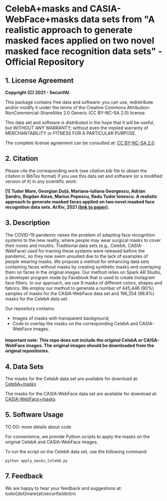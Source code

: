 # CelebA+masks and CASIA-WebFace+masks data sets from "A realistic approach to generate masked faces applied on two novel masked face recognition data sets" - Official Repository

## 1. License Agreement

**Copyright (C) 2021 - SecurifAI**

This package contains free data and software: you can use, redistribute and/or modify it under the terms of the Creative Commons Attribution-NonCommercial-ShareAlike 2.0 Generic (CC BY-NC-SA 2.0) license.

This data set and software is distributed in the hope that it will be useful, but WITHOUT ANY WARRANTY; without even the implied warranty of MERCHANTABILITY or FITNESS FOR A PARTICULAR PURPOSE.

The complete license agreement can be consulted at:
[CC BY-NC-SA 2.0](https://creativecommons.org/licenses/by-nc-sa/2.0/).


## 2. Citation

Please cite the corresponding work (see citation.bib file to obtain the citation in BibTex format) if you use this data set and software (or a modified version of it) in any scientific work:

**[1] Tudor Mare, Georgian Duță, Mariana-Iuliana Georgescu, Adrian Șandru, Bogdan Alexe, Marius Popescu, Radu Tudor Ionescu. A realistic approach to generate masked faces applied on two novel masked face recognition data sets. ArXiv, 2021 [(link to paper)](https://arxiv.org/tba).**

## 3. Description

The COVID-19 pandemic raises the problem of adapting face recognition systems to the new reality, where people may wear surgical masks to cover their noses and mouths. Traditional data sets (e.g., CelebA, CASIA-WebFace) used for training these systems were released before the pandemic, so they now seem unsuited due to the lack of examples of people wearing masks. We propose a method for enhancing data sets containing faces without masks by creating synthetic masks and overlaying them on faces in the original images. Our method relies on Spark AR Studio, a developer program made by Facebook that is used to create Instagram face filters. In our approach, we use 9 masks of different colors, shapes and fabrics. We employ our method to generate a number of 445,446 (90%) samples of masks for the CASIA-WebFace data set and 196,254 (96.8%) masks for the CelebA data set. 

Our repository contains:
  - Images of masks with transparent background;
  - Code to overlay the masks on the corresponding CelebA and CASIA-WebFace images.

#### Important note: This repo does not include the original CelebA or CAISA-WebFace images. The original images should be downloaded from the original repositories.

## 4. Data Sets

The masks for the CelebA data set are available for download at:
[CelebA+masks](https://fmiunibuc-my.sharepoint.com/:u:/g/personal/radu_ionescu_fmi_unibuc_ro/EX8Qj6t7yklNqEO5bSCKDlQBZrPqADfTxhhEh9LYgA51yQ?e=Jcynu5)

The masks for the CASIA-WebFace data set are available for download at:
[CASIA-WebFace+masks](https://fmiunibuc-my.sharepoint.com/:u:/g/personal/radu_ionescu_fmi_unibuc_ro/EYw8UUpmH0BCpsiPNlKprckBEWHzlNcWqckoNcVLC4f76Q?e=mLhdpw)

## 5. Software Usage

TO DO: more details about code

For convenience, we provide Python scripts to apply the masks on the original CelebA and CASIA-WebFace images.

To run the script on the CelebA data set, use the following command:
```
python apply_masks_CelebA.py
```

## 7. Feedback

We are happy to hear your feedback and suggestions at: tudor[dot]mare{at}securifai(dot)ro
